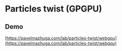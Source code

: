 # Particles twist (GPGPU)

## Demo

[https://pavelmazhuga.com/lab/particles-twist/webgpu](https://pavelmazhuga.com/lab/particles-twist/webgpu)
